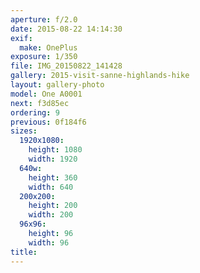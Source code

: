 ```yaml
---
aperture: f/2.0
date: 2015-08-22 14:14:30
exif:
  make: OnePlus
exposure: 1/350
file: IMG_20150822_141428
gallery: 2015-visit-sanne-highlands-hike
layout: gallery-photo
model: One A0001
next: f3d85ec
ordering: 9
previous: 0f184f6
sizes:
  1920x1080:
    height: 1080
    width: 1920
  640w:
    height: 360
    width: 640
  200x200:
    height: 200
    width: 200
  96x96:
    height: 96
    width: 96
title: 
---
```

